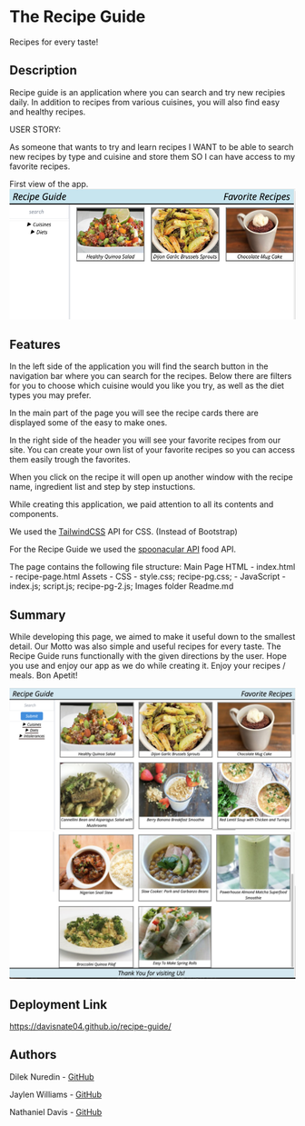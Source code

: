 # The Recipe Guide

Recipes for every taste!

## Description

Recipe guide is an application where you can search and try new recipies daily. In addition to recipes from various cuisines, you will also find easy and healthy recipes.

USER STORY:

As someone that wants to try and learn recipes
I WANT to be able to search new recipes by type and cuisine and store them
SO I can have access to my favorite recipes.

First view of the app.
<img src="./images/recipe-guide-img-1.png">

## Features

In the left side of the application you will find the search button in the navigation bar where you can search for the recipes. Below there are filters for you to choose which cuisine would you like you try, as well as the diet types you may prefer.

In the main part of the page you will see the recipe cards there are displayed some of the easy to make ones.

In the right side of the header you will see your favorite recipes from our site. You can create your own list of your favorite recipes so you can access them easily trough the favorites.

When you click on the recipe it will open up another window with the recipe name, ingredient list and step by step instuctions.

While creating this application, we paid attention to all its contents and components.

We used the [TailwindCSS](https://tailwindcss.com/) API for CSS. (Instead of Bootstrap)

For the Recipe Guide we used the [spoonacular API](https://spoonacular.com/food-api/) food API.


The page contains the following file structure:
Main Page
HTML - index.html
     - recipe-page.html
Assets - CSS - style.css; recipe-pg.css;
       - JavaScript - index.js; script.js; recipe-pg-2.js;
Images folder
Readme.md

## Summary

While developing this page, we aimed to make it useful down to the smallest detail.
Our Motto was also simple and useful recipes for every taste.
The Recipe Guide runs functionally with the given directions by the user. Hope you use and enjoy our app as we do while creating it. Enjoy your recipes / meals. Bon Apetit!

<img src="./images/recipe-guide2.png">

<img src="./images/recipe-guide-3.png">

## Deployment Link

https://davisnate04.github.io/recipe-guide/

## Authors

Dilek Nuredin - [GitHub](https://github.com/dileknrdn)

Jaylen Williams - [GitHub](https://github.com/jmw2227)

Nathaniel Davis - [GitHub](https://github.com/davisnate04)
